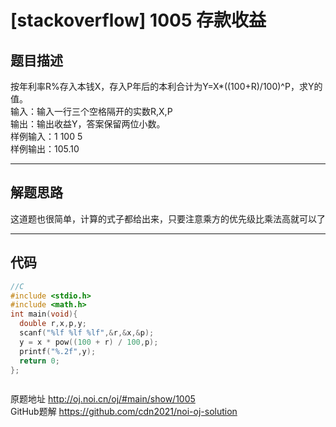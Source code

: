 # [stackoverflow] 1005 存款收益
## 题目描述  
按年利率R%存入本钱X，存入P年后的本利合计为Y=X*((100+R)/100)^P，求Y的值。       
输入：输入一行三个空格隔开的实数R,X,P        
输出：输出收益Y，答案保留两位小数。    
样例输入：1 100 5  
样例输出：105.10  
<hr>  

## 解题思路    
这道题也很简单，计算的式子都给出来，只要注意乘方的优先级比乘法高就可以了  
  
<hr>  

## 代码      

```c
//C
#include <stdio.h>
#include <math.h>
int main(void){
  double r,x,p,y;
  scanf("%lf %lf %lf",&r,&x,&p);
  y = x * pow((100 + r) / 100,p);
  printf("%.2f",y);
  return 0;
};



```  

  
原题地址 <http://oj.noi.cn/oj/#main/show/1005>  
GitHub题解 <https://github.com/cdn2021/noi-oj-solution>  

